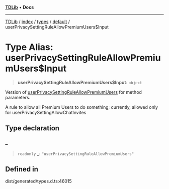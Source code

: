 [**TDLib**](../../../../../../README.md) • **Docs**

***

[TDLib](../../../../../../modules.md) / [index](../../../../../README.md) / [types](../../../README.md) / [default](../README.md) / userPrivacySettingRuleAllowPremiumUsers$Input

# Type Alias: userPrivacySettingRuleAllowPremiumUsers$Input

> **userPrivacySettingRuleAllowPremiumUsers$Input**: `object`

Version of [userPrivacySettingRuleAllowPremiumUsers](userPrivacySettingRuleAllowPremiumUsers.md) for method parameters.

A rule to allow all Premium Users to do something; currently, allowed only for userPrivacySettingAllowChatInvites

## Type declaration

### \_

> `readonly` **\_**: `"userPrivacySettingRuleAllowPremiumUsers"`

## Defined in

dist/generated/types.d.ts:46015

